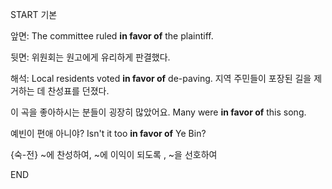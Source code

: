 START
기본

앞면:
The committee ruled **in favor of** the plaintiff.

뒷면:
위원회는 원고에게 유리하게 판결했다.

해석:
Local residents voted **in favor of** de-paving. 
지역 주민들이 포장된 길을 제거하는 데 찬성표를 던졌다.

이 곡을 좋아하시는 분들이 굉장히 많았어요.
Many were **in favor of** this song.

예빈이 편애 아니야?
Isn't it too **in favor of** Ye Bin?

{숙-전} ~에 찬성하여, ~에 이익이 되도록 , ~을 선호하여
<!--ID: 1747213161380-->
END
